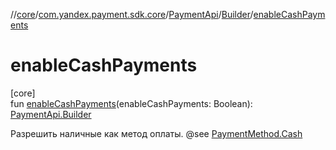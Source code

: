 //[core](../../../../index.md)/[com.yandex.payment.sdk.core](../../index.md)/[PaymentApi](../index.md)/[Builder](index.md)/[enableCashPayments](enable-cash-payments.md)

# enableCashPayments

[core]\
fun [enableCashPayments](enable-cash-payments.md)(enableCashPayments: Boolean): [PaymentApi.Builder](index.md)

Разрешить наличные как метод оплаты. @see [PaymentMethod.Cash](../../../com.yandex.payment.sdk.core.data/-payment-method/-cash/index.md)
